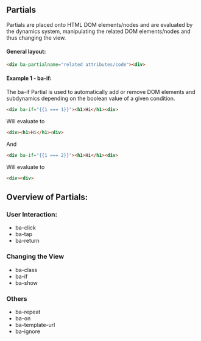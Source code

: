 
## Partials

Partials are placed onto HTML DOM elements/nodes and are evaluated by the dynamics system, manipulating the related DOM elements/nodes and thus changing the view.

#### General layout:

```html
<div ba-partialname="related attributes/code"><div>
```

#### Example 1 - ba-if:

The ba-if Partial is used to automatically add or remove DOM elements and subdynamics depending on the boolean value of a given condition.

```html
<div ba-if="{{1 === 1}}"><h1>Hi</h1><div>
```

Will evaluate to

```html
<div><h1>Hi</h1><div>
```

And


```html
<div ba-if="{{1 === 2}}"><h1>Hi</h1><div>
```

Will evaluate to

```html
<div><div>
```

## Overview of Partials:

### User Interaction:

- ba-click
- ba-tap
- ba-return

### Changing the View

- ba-class
- ba-if
- ba-show

### Others

- ba-repeat
- ba-on
- ba-template-url
- ba-ignore